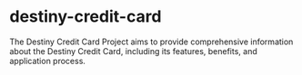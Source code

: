 # destiny-credit-card
The Destiny Credit Card Project aims to provide comprehensive information about the Destiny Credit Card, including its features, benefits, and application process.

